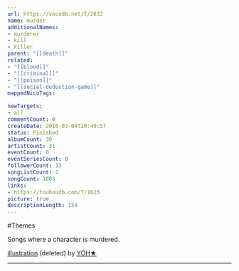 ```yaml
---
url: https://vocadb.net/T/2832
name: murder
additionalNames: 
- murderer
- kill
- killer
parent: "[[death]]"
related:
- "[[blood]]"
- "[[criminal]]"
- "[[poison]]"
- "[[social-deduction-game]]"
mappedNicoTags:

newTargets:
- all
commentCount: 0
createDate: 2016-03-04T20:49:57
status: Finished
albumCount: 30
artistCount: 31
eventCount: 0
eventSeriesCount: 0
followerCount: 13
songListCount: 2
songCount: 1003
links: 
- https://touhoudb.com/T/1625
picture: true
descriptionLength: 154
---
```


#Themes

Songs where a character is murdered.

[illustration](https://www.pixiv.net/en/artworks/1500501) (deleted) by [YOH★](https://www.pixiv.net/en/users/199441)

---

